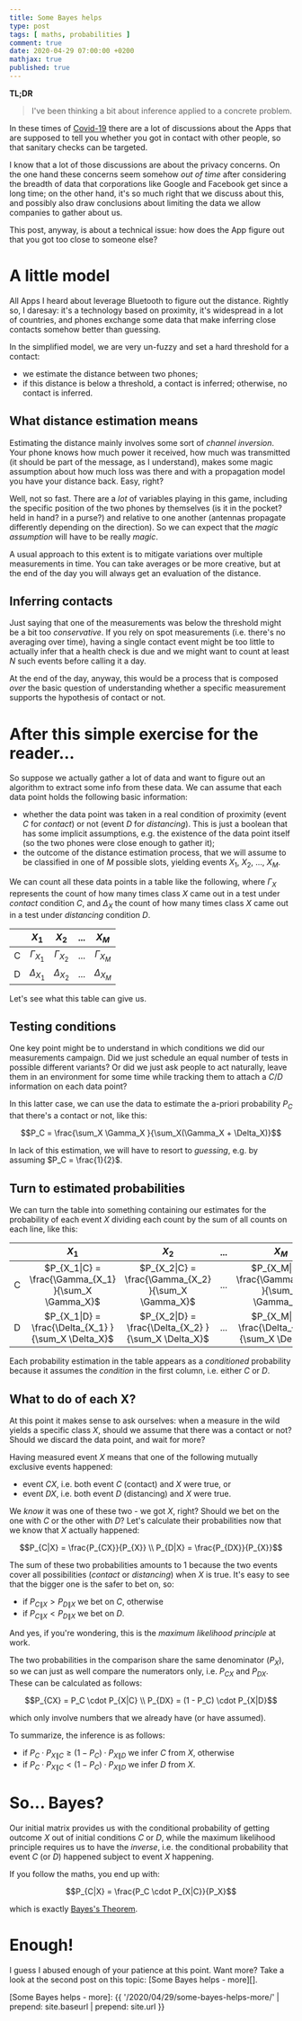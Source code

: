 ```yaml
---
title: Some Bayes helps
type: post
tags: [ maths, probabilities ]
comment: true
date: 2020-04-29 07:00:00 +0200
mathjax: true
published: true
---
```


**TL;DR**

> I've been thinking a bit about inference applied to a concrete
> problem.

In these times of [Covid-19][] there are a lot of discussions about the
Apps that are supposed to tell you whether you got in contact with other
people, so that sanitary checks can be targeted.

I know that a lot of those discussions are about the privacy concerns.
On the one hand these concerns seem somehow *out of time* after
considering the breadth of data that corporations like Google and
Facebook get since a long time; on the other hand, it's so much right
that we discuss about this, and possibly also draw conclusions about
limiting the data we allow companies to gather about us.

This post, anyway, is about a technical issue: how does the App figure
out that you got too close to someone else?

# A little model

All Apps I heard about leverage Bluetooth to figure out the distance.
Rightly so, I daresay: it's a technology based on proximity, it's
widespread in a lot of countries, and phones exchange some data that
make inferring close contacts somehow better than guessing.

In the simplified model, we are very un-fuzzy and set a hard threshold
for a contact:

- we estimate the distance between two phones;
- if this distance is below a threshold, a contact is inferred;
  otherwise, no contact is inferred.

## What distance estimation means

Estimating the distance mainly involves some sort of *channel
inversion*. Your phone knows how much power it received, how much was
transmitted (it should be part of the message, as I understand), makes
some magic assumption about how much loss was there and with a
propagation model you have your distance back. Easy, right?

Well, not so fast. There are a *lot* of variables playing in this game,
including the specific position of the two phones by themselves (is it
in the pocket? held in hand? in a purse?) and relative to one another
(antennas propagate differently depending on the direction). So we can
expect that the *magic assumption* will have to be really *magic*.

A usual approach to this extent is to mitigate variations over multiple
measurements in time. You can take averages or be more creative, but at
the end of the day you will always get an evaluation of the distance.

## Inferring contacts

Just saying that one of the measurements was below the threshold might
be a bit too *conservative*. If you rely on spot measurements (i.e.
there's no averaging over time), having a single contact event might be
too little to actually infer that a health check is due and we might
want to count at least $N$ such events before calling it a day.

At the end of the day, anyway, this would be a process that is composed
*over* the basic question of understanding whether a specific
measurement supports the hypothesis of contact or not.


# After this simple exercise for the reader...

So suppose we actually gather a lot of data and want to figure out an
algorithm to extract some info from these data. We can assume that each
data point holds the following basic information:

- whether the data point was taken in a real condition of proximity
  (event $C$ for *contact*) or not (event $D$ for *distancing*). This is
  just a boolean that has some implicit assumptions, e.g. the existence
  of the data point itself (so the two phones were close enough to
  gather it);
- the outcome of the distance estimation process, that we will assume to
  be classified in one of $M$ possible slots, yielding events $X_1$,
  $X_2$, ..., $X_M$.

We can count all these data points in a table like the following, where
$\Gamma_{X}$ represents the count of how many times class $X$ came out
in a test under *contact* condition $C$, and $\Delta_{X}$ the count of
how many times class $X$ came out in a test under *distancing* condition
$D$.

| | $X_1$ | $X_2$ | ... | $X_M$ |
|:---:|:---:|:---:|:---:|:---:|
| C | $\Gamma_{X_1}$ | $\Gamma_{X_2}$ | ... | $\Gamma_{X_M}$ |
| D | $\Delta_{X_1}$ | $\Delta_{X_2}$ | ... | $\Delta_{X_M}$ |

Let's see what this table can give us.

## Testing conditions

One key point might be to understand in which conditions we did our
measurements campaign. Did we just schedule an equal number of tests in
possible different variants? Or did we just ask people to act naturally,
leave them in an environment for some time while tracking them to attach
a $C$/$D$ information on each data point?

In this latter case, we can use the data to estimate the a-priori
probability $P_C$ that there's a contact or not, like this:

$$P_C = \frac{\sum_X \Gamma_X }{\sum_X(\Gamma_X + \Delta_X)}$$

In lack of this estimation, we will have to resort to *guessing*, e.g.
by assuming $P_C = \frac{1}{2}$.

## Turn to estimated probabilities

We can turn the table into something containing our estimates for the
probability of each event $X$ dividing each count by the sum of all
counts on each line, like this:

| | $X_1$ | $X_2$ | ... | $X_M$ |
|:---:|:---:|:---:|:---:|:---:|
| C | $P_{X_1\|C} = \frac{\Gamma_{X_1} }{\sum_X \Gamma_X}$ | $P_{X_2\|C} = \frac{\Gamma_{X_2} }{\sum_X \Gamma_X}$ | ... | $P_{X_M\|C} = \frac{\Gamma_{X_M} }{\sum_X \Gamma_X}$ |
| D | $P_{X_1\|D} = \frac{\Delta_{X_1} }{\sum_X \Delta_X}$ | $P_{X_2\|D} = \frac{\Delta_{X_2} }{\sum_X \Delta_X}$ | ... | $P_{X_M\|D} = \frac{\Delta_{X_M} }{\sum_X \Delta_X}$ |

Each probability estimation in the table appears as a *conditioned*
probability because it assumes the *condition* in the first column, i.e.
either $C$ or $D$.

## What to do of each X?

At this point it makes sense to ask ourselves: when a measure in
the wild yields a specific class $X$, should we assume that there was a
contact or not? Should we discard the data point, and wait for more?

Having measured event $X$ means that one of the following mutually
exclusive events happened:

- event $CX$, i.e. both event $C$ (contact) and $X$ were true, or
- event $DX$, i.e. both event $D$ (distancing) and $X$ were true.

We *know* it was one of these two - we got $X$, right? Should we bet on
the one with $C$ or the other with $D$? Let's calculate their
probabilities now that we know that $X$ actually happened:

$$P_{C|X} = \frac{P_{CX}}{P_{X}} \\
P_{D|X} = \frac{P_{DX}}{P_{X}}$$

The sum of these two probabilities amounts to 1 because the two events
cover all possibilities (*contact* or *distancing*) when $X$ is true.
It's easy to see that the bigger one is the safer to bet on, so:

- if $P_{C\|X} > P_{D\|X}$ we bet on $C$, otherwise
- if $P_{C\|X} < P_{D\|X}$ we bet on $D$.

And yes, if you're wondering, this is the *maximum likelihood
principle* at work.

The two probabilities in the comparison share the same denominator
($P_{X}$), so we can just as well compare the numerators only, i.e.
$P_{CX}$ and $P_{DX}$. These can be calculated as follows:

$$P_{CX} = P_C \cdot P_{X|C} \\
P_{DX} = (1 - P_C) \cdot P_{X|D}$$

which only involve numbers that we already have (or have assumed).

To summarize, the inference is as follows:

- if $P_C \cdot P_{X\|C} \geq (1 - P_C) \cdot P_{X\|D}$ we infer $C$ from $X$, otherwise
- if $P_C \cdot P_{X\|C} < (1 - P_C) \cdot P_{X\|D}$ we infer $D$ from $X$.

# So... Bayes?

Our initial matrix provides us with the conditional probability of
getting outcome $X$ out of initial conditions $C$ or $D$, while the
maximum likelihood principle requires us to have the *inverse*, i.e. the
conditional probability that event $C$ (or $D$) happened subject to
event $X$ happening.

If you follow the maths, you end up with:

$$P_{C|X} = \frac{P_C \cdot P_{X|C}}{P_X}$$

which is exactly [Bayes's Theorem][].


# Enough!

I guess I abused enough of your patience at this point. Want more? Take
a look at the second post on this topic: [Some Bayes helps - more][].

[Covid-19]: https://en.wikipedia.org/wiki/Coronavirus_disease_2019
[Bayes's Theorem]: https://en.wikipedia.org/wiki/Bayes%27_theorem
[Some Bayes helps - more]: {{ '/2020/04/29/some-bayes-helps-more/' | prepend: site.baseurl | prepend: site.url }}
